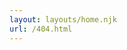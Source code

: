 ```yaml
---
layout: layouts/home.njk
url: /404.html
---
```


<script defer type="module" src="/@/notFound.mjs"></script>
